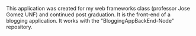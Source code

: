 This application was created for my web frameworks class (professor Jose Gomez UNF) and continued post graduation. It is the front-end of a blogging application. 
It works with the "BloggingAppBackEnd-Node" repository.
